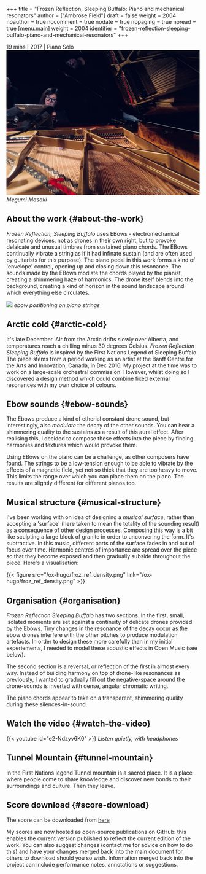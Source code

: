 +++
title = "Frozen Reflection, Sleeping Buffalo: Piano and mechanical resonators"
author = ["Ambrose Field"]
draft = false
weight = 2004
noauthor = true
nocomment = true
nodate = true
nopaging = true
noread = true
[menu.main]
  weight = 2004
  identifier = "frozen-reflection-sleeping-buffalo-piano-and-mechanical-resonators"
+++

19 mins |  2017 |  Piano Solo
[![](megumi1.jpg)](megumi1.jpg)
_Megumi Masaki_


## About the work {#about-the-work}

_Frozen Reflection, Sleeping Buffalo_ uses EBows - electromechanical resonating devices, not as drones in their own right, but to provoke delaicate and unusual timbres from sustained piano chords. The EBows continually vibrate a string as if it had infinate sustain (and are often used by guitarists for this purpose). The piano pedal in this work forms a kind of 'envelope' control, opening up and closing down this resonance. The sounds made by the EBows modlate the chords played by the pianist, creating a shimmering haze of harmonics. The drone itself blends into the background, creating a kind of horizon in the sound landscape around which everything else circulates.

[![](ebows-on-stringsP.jpg)](ebows-on-stringsP.jpg)
_ebow positioning on piano strings_


## Arctic cold {#arctic-cold}

It's late December. Air from the Arctic drifts slowly over Alberta, and temperatures reach a chilling minus 30 degrees Celsius. _Frozen Reflection Sleeping Buffalo_ is inspired by the First Nations Legend of Sleeping Buffalo. The piece stems from a period working as an artist at the Banff Centre for the Arts and Innovation, Canada, in Dec 2016. My project at the time was to work on a large-scale orchestral commission. However, whilst doing so I discovered a design method which could combine fixed external resonances with my own choice of colours.


## Ebow sounds {#ebow-sounds}

The Ebows produce a kind of etherial constant drone sound, but
interestingly, also _modulate_ the decay of the other sounds. You can
hear a shimmering quality to the sustains as a result of this aural
effect. After realising this, I decided to compose these effects into
the piece by finding harmonies and textures which would provoke them.

Using EBows on the piano can be a challenge, as other composers have
found. The strings to be a low-tension enough to be able to vibrate by
the effects of a magnetic field, yet not so thick that they are too
heavy to move. This limits the range over which you can place them on
the piano. The results are slightly different for different pianos too.


## Musical structure {#musical-structure}

I've been working with on idea of designing a _musical surface_, rather
than accepting a 'surface' (here taken to mean the totality of the
sounding result) as a consequence of other design processes. Composing
this way is a bit like sculpting a large block of granite in order to
unconvering the form. It's subtractive. In this music, different parts
of the surface fades in and out of focus over time. Harmonic centres of
importance are spread over the piece so that they become exposed and
then gradually subside throughout the piece. Here's a visualisation:

{{< figure src="/ox-hugo/froz_ref_density.png" link="/ox-hugo/froz_ref_density.png" >}}


## Organisation {#organisation}

_Frozen Reflection Sleeping Buffalo_ has two sections. In the first,
small, isolated moments are set against a continuity of delicate drones
provided by the Ebows. Tiny changes in the resonance of the decay occur
as the ebow drones interfere with the other pitches to produce
modulation artefacts. In order to design these more carefully than in my
initial experiements, I needed to model these acoustic effects in Open
Music (see below).

The second section is a reversal, or reflection of the first in almost
every way. Instead of building harmony on top of drone-like resonances
as previously, I wanted to gradually fill out the negative-space around
the drone-sounds is inverted with dense, angular chromatic writing.

The piano chords appear to take on a transparent, shimmering quality
during these silences-in-sound.


## Watch the video {#watch-the-video}

{{< youtube id="e2-Ndzyv6K0" >}} _Listen quietly, with headphones_


## Tunnel Mountain {#tunnel-mountain}

In the First Nations legend Tunnel mountain is a sacred place. It is a place where people come to share knowledge and
discover new bonds to their surroundings and culture. Then they leave.


## Score download {#score-download}

The score can be downloaded from [here](https://github.com/ambrosefield/FIELD%5FFrozen%5FReflection%5FSleeping%5FBuffalo%5FPiano)

My scores are now hosted as open-source publications on GitHub: this enables the current version published to reflect the current edition of the work. You can also suggest changes (contact me for advice on how to do this) and have your changes merged back into the main document for others to download should you so wish. Information merged back into the project can include performance notes, annotations or suggestions.